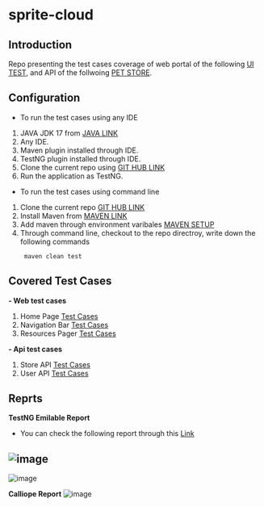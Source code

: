 # sprite-cloud
## Introduction
Repo presenting the test cases coverage of web portal of the following [UI TEST](http://www.uitestingplayground.com/), and API of the follwoing [PET STORE](https://petstore.swagger.io/).

## Configuration
- To run the test cases using any IDE
1. JAVA JDK 17 from [JAVA LINK](https://www.oracle.com/java/technologies/downloads/#jdk17-windows)
2. Any IDE.
3. Maven plugin installed through IDE.
4. TestNG plugin installed through IDE.
5. Clone the current repo using [GIT HUB LINK](https://github.com/AhmedMAnwar/sprite-cloud)
6. Run the application as TestNG.

- To run the test cases using command line
1. Clone the current repo [GIT HUB LINK](https://github.com/AhmedMAnwar/sprite-cloud)
2. Install Maven from [MAVEN LINK](https://maven.apache.org/download.cgi)
3. Add maven through environment varibales [MAVEN SETUP](https://www.tutorialspoint.com/maven/maven_environment_setup.htm)
4. Through command line, checkout to the repo directroy, write down the following commands
    ```
     maven clean test
    ```
    
## Covered Test Cases
  **- Web test cases**
   1. Home Page [Test Cases](https://github.com/AhmedMAnwar/sprite-cloud/blob/master/src/test/java/web/HomePageTests.java)
   2. Navigation Bar [Test Cases](https://github.com/AhmedMAnwar/sprite-cloud/blob/master/src/test/java/web/NavBarTests.java)
   3. Resources Pager [Test Cases](https://github.com/AhmedMAnwar/sprite-cloud/blob/master/src/test/java/web/ResourcesTests.java)

  **- Api test cases**
   1. Store API [Test Cases](https://github.com/AhmedMAnwar/sprite-cloud/blob/master/src/test/java/api/StoreTests.java)
   2. User API [Test Cases](https://github.com/AhmedMAnwar/sprite-cloud/blob/master/src/test/java/api/UserTests.java)

## Reprts
 **TestNG Emilable Report**
 - You can check the following report through this [Link](https://github.com/AhmedMAnwar/sprite-cloud/blob/master/test-output/emailable-report.html)
 
 ![image](https://user-images.githubusercontent.com/60217499/216815578-25d6846a-ace5-4a54-9b48-8f1db8d5bb39.png)
 ---------------------------------------------------------------------------------------------------------------------------------------
 ![image](https://user-images.githubusercontent.com/60217499/216815677-50f9d5c7-03e0-4f10-bb19-157af5f87aee.png)

**Calliope Report**
![image](https://user-images.githubusercontent.com/60217499/216815725-d084f493-ef84-4ba7-9196-f904e1d4fd81.png)


     
